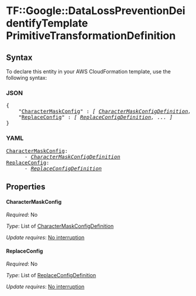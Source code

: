 # TF::Google::DataLossPreventionDeidentifyTemplate PrimitiveTransformationDefinition

## Syntax

To declare this entity in your AWS CloudFormation template, use the following syntax:

### JSON

<pre>
{
    "<a href="#charactermaskconfig" title="CharacterMaskConfig">CharacterMaskConfig</a>" : <i>[ <a href="charactermaskconfigdefinition.md">CharacterMaskConfigDefinition</a>, ... ]</i>,
    "<a href="#replaceconfig" title="ReplaceConfig">ReplaceConfig</a>" : <i>[ <a href="replaceconfigdefinition.md">ReplaceConfigDefinition</a>, ... ]</i>
}
</pre>

### YAML

<pre>
<a href="#charactermaskconfig" title="CharacterMaskConfig">CharacterMaskConfig</a>: <i>
      - <a href="charactermaskconfigdefinition.md">CharacterMaskConfigDefinition</a></i>
<a href="#replaceconfig" title="ReplaceConfig">ReplaceConfig</a>: <i>
      - <a href="replaceconfigdefinition.md">ReplaceConfigDefinition</a></i>
</pre>

## Properties

#### CharacterMaskConfig

_Required_: No

_Type_: List of <a href="charactermaskconfigdefinition.md">CharacterMaskConfigDefinition</a>

_Update requires_: [No interruption](https://docs.aws.amazon.com/AWSCloudFormation/latest/UserGuide/using-cfn-updating-stacks-update-behaviors.html#update-no-interrupt)

#### ReplaceConfig

_Required_: No

_Type_: List of <a href="replaceconfigdefinition.md">ReplaceConfigDefinition</a>

_Update requires_: [No interruption](https://docs.aws.amazon.com/AWSCloudFormation/latest/UserGuide/using-cfn-updating-stacks-update-behaviors.html#update-no-interrupt)

